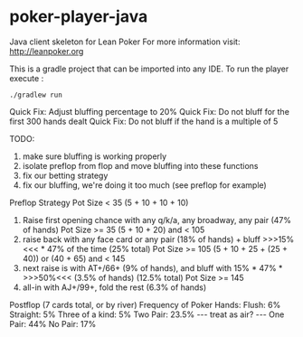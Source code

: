poker-player-java
=================

Java client skeleton for Lean Poker 
For more information visit: http://leanpoker.org

This is a gradle project that can be imported into any IDE. To run the player execute :

`./gradlew run`



Quick Fix: Adjust bluffing percentage to 20%
Quick Fix: Do not bluff for the first 300 hands dealt
Quick Fix: Do not bluff if the hand is a multiple of 5


TODO:
1. make sure bluffing is working properly
2. isolate preflop from flop and move bluffing into these functions
3. fix our betting strategy
4. fix our bluffing, we're doing it too much (see preflop for example)

Preflop Strategy
Pot Size < 35 (5 + 10 + 10 + 10)
1. Raise first opening chance with any q/k/a, any broadway, any pair (47% of hands)
   Pot Size >= 35 (5 + 10 + 20) and < 105
2. raise back with any face card or any pair (18% of hands) + bluff >>>15%<<< * 47% of the time (25% total)
   Pot Size >= 105 (5 + 10 + 25 + (25 + 40)) or (40 + 65) and < 145
3. next raise is with AT+/66+ (9% of hands), and bluff with 15% * 47% * >>>50%<<< (3.5% of hands) (12.5% total)
   Pot Size >= 145
3. all-in with AJ+/99+, fold the rest (6.3% of hands)

Postflop (7 cards total, or by river)
Frequency of Poker Hands:
Flush: 6%
Straight: 5%
Three of a kind: 5%
Two Pair: 23.5%
--- treat as air? ---
One Pair: 44%
No Pair: 17%

